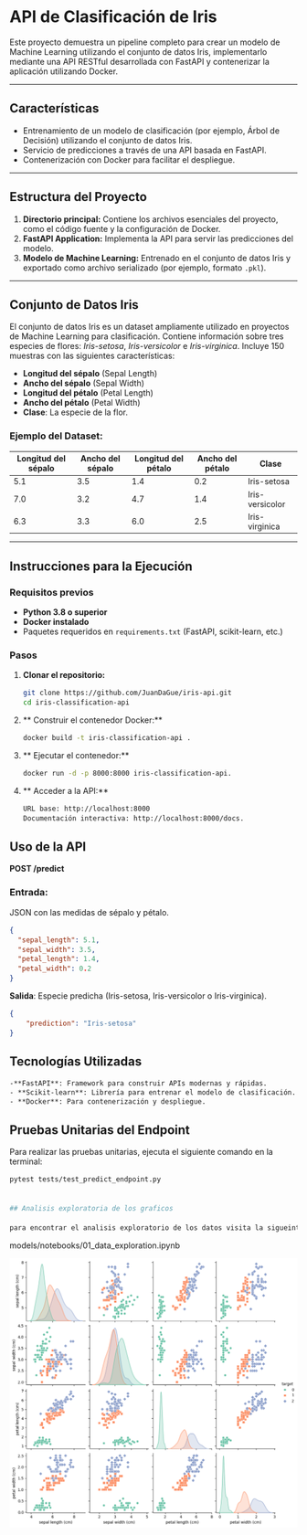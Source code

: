 # API de Clasificación de Iris

Este proyecto demuestra un pipeline completo para crear un modelo de Machine Learning utilizando el conjunto de datos Iris, implementarlo mediante una API RESTful desarrollada con FastAPI y contenerizar la aplicación utilizando Docker.

---

## **Características**

- Entrenamiento de un modelo de clasificación (por ejemplo, Árbol de Decisión) utilizando el conjunto de datos Iris.
- Servicio de predicciones a través de una API basada en FastAPI.
- Contenerización con Docker para facilitar el despliegue.

---

## **Estructura del Proyecto**

1. **Directorio principal:** Contiene los archivos esenciales del proyecto, como el código fuente y la configuración de Docker.
2. **FastAPI Application:** Implementa la API para servir las predicciones del modelo.
3. **Modelo de Machine Learning:** Entrenado en el conjunto de datos Iris y exportado como archivo serializado (por ejemplo, formato `.pkl`).

---

## **Conjunto de Datos Iris**

El conjunto de datos Iris es un dataset ampliamente utilizado en proyectos de Machine Learning para clasificación. Contiene información sobre tres especies de flores: *Iris-setosa*, *Iris-versicolor* e *Iris-virginica*. Incluye 150 muestras con las siguientes características:

- **Longitud del sépalo** (Sepal Length)
- **Ancho del sépalo** (Sepal Width)
- **Longitud del pétalo** (Petal Length)
- **Ancho del pétalo** (Petal Width)
- **Clase**: La especie de la flor.

### **Ejemplo del Dataset:**

| Longitud del sépalo | Ancho del sépalo | Longitud del pétalo | Ancho del pétalo | Clase          |
|---------------------|------------------|---------------------|------------------|----------------|
| 5.1                 | 3.5              | 1.4                 | 0.2              | Iris-setosa    |
| 7.0                 | 3.2              | 4.7                 | 1.4              | Iris-versicolor|
| 6.3                 | 3.3              | 6.0                 | 2.5              | Iris-virginica |

---

## **Instrucciones para la Ejecución**

### **Requisitos previos**

- **Python 3.8 o superior**
- **Docker instalado**
- Paquetes requeridos en `requirements.txt` (FastAPI, scikit-learn, etc.)

### **Pasos**

1. **Clonar el repositorio:**
   ```bash
   git clone https://github.com/JuanDaGue/iris-api.git
   cd iris-classification-api

2. ** Construir el contenedor Docker:**
    ```bash
    docker build -t iris-classification-api .

2. ** Ejecutar el contenedor:**
    ```bash
    docker run -d -p 8000:8000 iris-classification-api.

4. ** Acceder a la API:**
    ```bash
    URL base: http://localhost:8000
    Documentación interactiva: http://localhost:8000/docs.

## **Uso de la API**

**POST /predict**

### Entrada:

JSON con las medidas de sépalo y pétalo.
```json
{
  "sepal_length": 5.1,
  "sepal_width": 3.5,
  "petal_length": 1.4,
  "petal_width": 0.2
}
```

**Salida**: Especie predicha (Iris-setosa, Iris-versicolor o Iris-virginica).
```json
{
    "prediction": "Iris-setosa"
}
```

## Tecnologías Utilizadas
    -**FastAPI**: Framework para construir APIs modernas y rápidas.
    - **Scikit-learn**: Librería para entrenar el modelo de clasificación.
    - **Docker**: Para contenerización y despliegue.

## Pruebas Unitarias del Endpoint

Para realizar las pruebas unitarias, ejecuta el siguiente comando en la terminal:
```bash
pytest tests/test_predict_endpoint.py


## Analisis exploratoria de los graficos 

para encontrar el analisis exploratorio de los datos visita la sigueinte ruta
```
models/notebooks/01_data_exploration.ipynb

![alt text](image.png)
